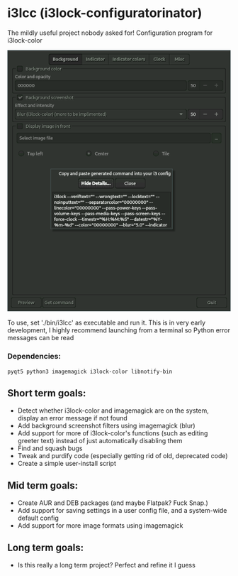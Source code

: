 # i3lcc (i3lock-configuratorinator)
The mildly useful project nobody asked for! Configuration program for i3lock-color

![example](preview.png)

To use, set './bin/i3lcc' as executable and run it.
This is in very early development, I highly recommend launching from a terminal so Python error messages can be read

### Dependencies:
```
pyqt5 python3 imagemagick i3lock-color libnotify-bin
```

## Short term goals:
  * Detect whether i3lock-color and imagemagick are on the system, display an error message if not found
  * Add background screenshot filters using imagemagick (blur)
  * Add support for more of i3lock-color's functions (such as editing greeter text) instead of just automatically disabling them
  * Find and squash bugs
  * Tweak and purdify code (especially getting rid of old, deprecated code)
  * Create a simple user-install script

## Mid term goals:
  * Create AUR and DEB packages (and maybe Flatpak? Fuck Snap.)
  * Add support for saving settings in a user config file, and a system-wide default config
  * Add support for more image formats using imagemagick

## Long term goals:
  * Is this really a long term project? Perfect and refine it I guess
